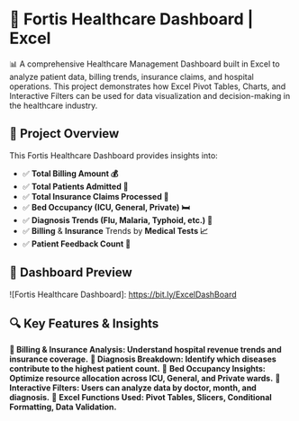 # 🏥 Fortis Healthcare Dashboard | Excel
📊 A comprehensive Healthcare Management Dashboard built in Excel to analyze patient data, billing trends, insurance claims, and hospital operations. This project demonstrates how Excel Pivot Tables, Charts, and Interactive Filters can be used for data visualization and decision-making in the healthcare industry.

## 📌 **Project Overview**
This Fortis Healthcare Dashboard provides insights into:
- ✅ **Total Billing Amount 💰**
- ✅ **Total Patients Admitted 🏥**
- ✅ **Total Insurance Claims Processed 🏦**
- ✅ **Bed Occupancy (ICU, General, Private) 🛏**
- ✅ **Diagnosis Trends (Flu, Malaria, Typhoid, etc.) 🦠**
- ✅ **Billing** & **Insurance** Trends by **Medical Tests 📈**
- ✅ **Patient Feedback Count 📝**
## 📸 **Dashboard Preview**
![Fortis Healthcare Dashboard]: https://bit.ly/ExcelDashBoard

## 🔍 **Key Features & Insights**
 **🔹 Billing & Insurance Analysis: Understand hospital revenue trends and insurance coverage.**
 **🔹 Diagnosis Breakdown: Identify which diseases contribute to the highest patient count.**
 🔹 **Bed Occupancy Insights: Optimize resource allocation across ICU, General, and Private wards.**
🔹 **Interactive Filters: Users can analyze data by doctor, month, and diagnosis.**
🔹 **Excel Functions Used: Pivot Tables, Slicers, Conditional Formatting, Data Validation.**
